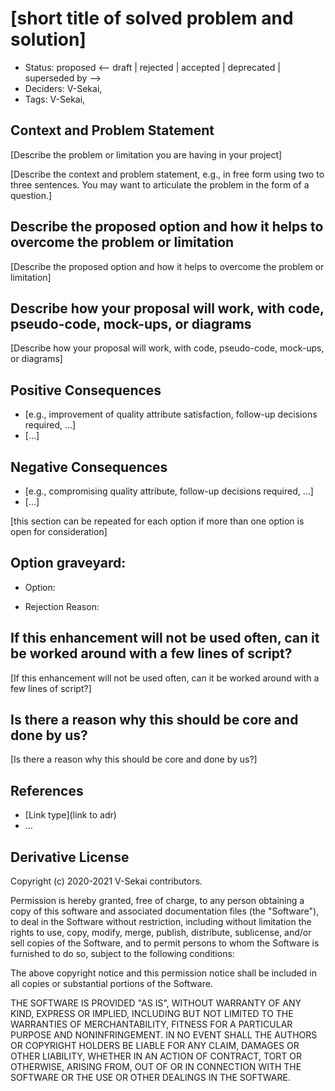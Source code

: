 # [short title of solved problem and solution]

- Status: proposed <-- draft | rejected | accepted | deprecated | superseded by -->
- Deciders: V-Sekai,
- Tags: V-Sekai,

## Context and Problem Statement

[Describe the problem or limitation you are having in your project]

[Describe the context and problem statement, e.g., in free form using two to three sentences. You may want to articulate the problem in the form of a question.]

## Describe the proposed option and how it helps to overcome the problem or limitation

[Describe the proposed option and how it helps to overcome the problem or limitation]

## Describe how your proposal will work, with code, pseudo-code, mock-ups, or diagrams

[Describe how your proposal will work, with code, pseudo-code, mock-ups, or diagrams]

## Positive Consequences <!-- optional -->

- [e.g., improvement of quality attribute satisfaction, follow-up decisions required, …]
- […]

## Negative Consequences <!-- optional -->

- [e.g., compromising quality attribute, follow-up decisions required, …]
- […]

[this section can be repeated for each option if more than one option is open for consideration]

## Option graveyard: <!-- same as above -->

- Option:
<!-- [List the proposed options no longer open for consideration.] -->
- Rejection Reason:
<!-- [List the reasons for the rejection: (the Bad traits)] -->

## If this enhancement will not be used often, can it be worked around with a few lines of script?

[If this enhancement will not be used often, can it be worked around with a few lines of script?]

## Is there a reason why this should be core and done by us?

[Is there a reason why this should be core and done by us?]

## References <!-- optional -->

- [Link type](link to adr) <!-- example: Refined by [xxx](yyyymmdd-xxx.md) -->
- … <!-- numbers of links can vary -->

## Derivative License

Copyright (c) 2020-2021 V-Sekai contributors.

Permission is hereby granted, free of charge, to any person obtaining a copy
of this software and associated documentation files (the "Software"), to deal
in the Software without restriction, including without limitation the rights
to use, copy, modify, merge, publish, distribute, sublicense, and/or sell
copies of the Software, and to permit persons to whom the Software is
furnished to do so, subject to the following conditions:

The above copyright notice and this permission notice shall be included in all
copies or substantial portions of the Software.

THE SOFTWARE IS PROVIDED "AS IS", WITHOUT WARRANTY OF ANY KIND, EXPRESS OR
IMPLIED, INCLUDING BUT NOT LIMITED TO THE WARRANTIES OF MERCHANTABILITY,
FITNESS FOR A PARTICULAR PURPOSE AND NONINFRINGEMENT. IN NO EVENT SHALL THE
AUTHORS OR COPYRIGHT HOLDERS BE LIABLE FOR ANY CLAIM, DAMAGES OR OTHER
LIABILITY, WHETHER IN AN ACTION OF CONTRACT, TORT OR OTHERWISE, ARISING FROM,
OUT OF OR IN CONNECTION WITH THE SOFTWARE OR THE USE OR OTHER DEALINGS IN THE
SOFTWARE.
